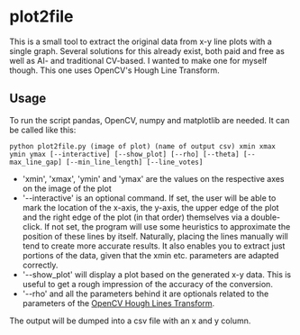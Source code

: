# plot2file

This is a small tool to extract the original data from x-y line plots with a single graph. Several solutions for this already exist, both paid and free as well as AI- and traditional CV-based. I wanted to make one for myself though. This one uses OpenCV's Hough Line Transform.

## Usage

To run the script pandas, OpenCV, numpy and matplotlib are needed. It can be called like this:

```
python plot2file.py (image of plot) (name of output csv) xmin xmax ymin ymax [--interactive] [--show_plot] [--rho] [--theta] [--max_line_gap] [--min_line_length] [--line_votes]
```

- 'xmin', 'xmax', 'ymin' and 'ymax' are the values on the respective axes on the image of the plot
- '--interactive' is an optional command. If set, the user will be able to mark the location of the x-axis, the y-axis, the upper edge of the plot and the right edge of the plot (in that order) themselves via a double-click. If not set, the program will use some heuristics to approximate the position of these lines by itself. Naturally, placing the lines manually will tend to create more accurate results. It also enables you to extract just portions of the data, given that the xmin etc. parameters are adapted correctly.
- '--show_plot' will display a plot based on the generated x-y data. This is useful to get a rough impression of the accuracy of the conversion.
- '--rho' and all the parameters behind it are optionals related to the parameters of the [OpenCV Hough Lines Transform](https://docs.opencv.org/3.4/d9/db0/tutorial_hough_lines.html).

The output will be dumped into a csv file with an x and y column. 